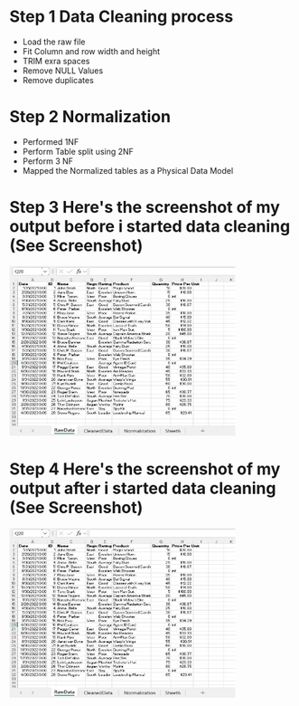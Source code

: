 # Step 1 Data Cleaning process
- Load the raw file
- Fit Column and row width and height
- TRIM exra spaces
- Remove NULL Values
- Remove duplicates
# Step 2 Normalization 
- Performed 1NF
- Perform Table split using 2NF
- Perform 3 NF
- Mapped the Normalized tables as a Physical Data Model
# Step 3 Here's the screenshot of my output before i started data cleaning (See Screenshot)
<img src="image/IMG_5727.jpeg" alt="Alt Text" width="400" height="300">

# Step 4 Here's the screenshot of my output after i started data cleaning (See Screenshot)
<img src="image/IMG_5727.jpeg" alt="Alt Text" width="400" height="300">
